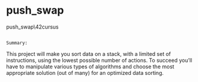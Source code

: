 # push_swap
push_swap\42cursus


                                                                      Summary:
This project will make you sort data on a stack, with a limited set of instructions, using
the lowest possible number of actions. To succeed you’ll have to manipulate various types of 
algorithms and choose the most appropriate solution (out of many) for an optimized data sorting.
